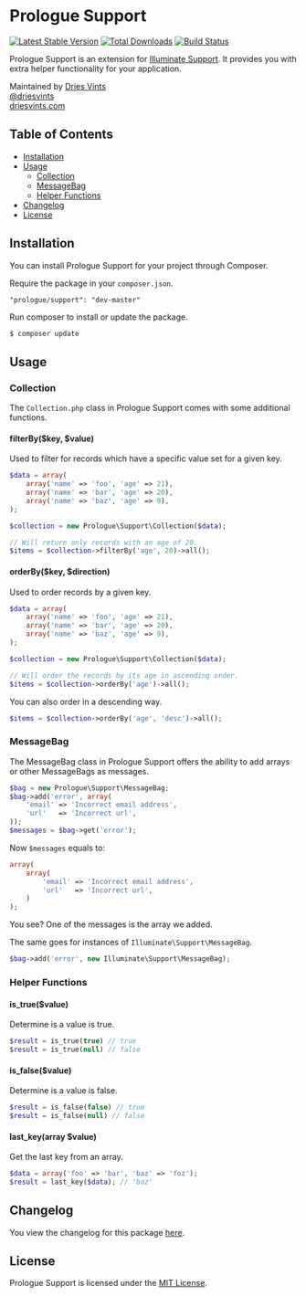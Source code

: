 # Prologue Support

[![Latest Stable Version](https://poser.pugx.org/prologue/support/v/stable.png)](https://packagist.org/packages/prologue/support) [![Total Downloads](https://poser.pugx.org/prologue/support/downloads.png)](https://packagist.org/packages/prologue/support) [![Build Status](https://travis-ci.org/Prologue/Support.png)](https://travis-ci.org/Prologue/Support)

Prologue Support is an extension for [Illuminate Support](https://github.com/illuminate/support). It provides you with extra helper functionality for your application.

Maintained by [Dries Vints](https://github.com/driesvints)  
[@driesvints](https://twitter.com/driesvints)  
[driesvints.com](http://driesvints.com)  

## Table of Contents

- [Installation](#installation)
- [Usage](#usage)
	- [Collection](#collection)
	- [MessageBag](#messagebag)
	- [Helper Functions](#helper-functions)
- [Changelog](#changelog)
- [License](#license)

## Installation

You can install Prologue Support for your project through Composer.

Require the package in your `composer.json`.

```
"prologue/support": "dev-master"
```

Run composer to install or update the package.

```bash
$ composer update
```

## Usage

### Collection

The `Collection.php` class in Prologue Support comes with some additional functions.

#### filterBy($key, $value)

Used to filter for records which have a specific value set for a given key.

```php
$data = array(
	array('name' => 'foo', 'age' => 21),
	array('name' => 'bar', 'age' => 20),
	array('name' => 'baz', 'age' => 9),
);

$collection = new Prologue\Support\Collection($data);

// Will return only records with an age of 20.
$items = $collection->filterBy('age', 20)->all();
```

#### orderBy($key, $direction)

Used to order records by a given key.

```php
$data = array(
	array('name' => 'foo', 'age' => 21),
	array('name' => 'bar', 'age' => 20),
	array('name' => 'baz', 'age' => 9),
);

$collection = new Prologue\Support\Collection($data);

// Will order the records by its age in ascending order.
$items = $collection->orderBy('age')->all();
```

You can also order in a descending way.

```php
$items = $collection->orderBy('age', 'desc')->all();
```

### MessageBag

The MessageBag class in Prologue Support offers the ability to add arrays or other MessageBags as messages.

```php
$bag = new Prologue\Support\MessageBag;
$bag->add('error', array(
	'email' => 'Incorrect email address',
	'url'   => 'Incorrect url',
));
$messages = $bag->get('error'); 
```

Now `$messages` equals to:

```php
array(
	array(
		'email' => 'Incorrect email address',
		'url'   => 'Incorrect url',
	)
);
```

You see? One of the messages is the array we added.

The same goes for instances of `Illuminate\Support\MessageBag`.

```php
$bag->add('error', new Illuminate\Support\MessageBag);
```

### Helper Functions

#### is_true($value)

Determine is a value is true.

```php
$result = is_true(true) // true
$result = is_true(null) // false
```

#### is_false($value)

Determine is a value is false.

```php
$result = is_false(false) // true
$result = is_false(null) // false
```

#### last_key(array $value)

Get the last key from an array.

```php
$data = array('foo' => 'bar', 'baz' => 'foz');
$result = last_key($data); // 'baz'
```

## Changelog

You view the changelog for this package [here](https://github.com/Prologue/Support/releases).

## License

Prologue Support is licensed under the [MIT License](https://github.com/Prologue/Support/blob/master/LICENSE.md).
